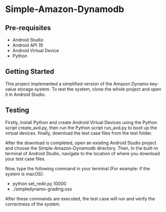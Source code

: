 Simple-Amazon-Dynamodb
===================================

Pre-requisites
--------------

- Android Studio
- Android API 19
- Android Virtual Device
- Python



Getting Started
---------------

This project implemented a simplified version of the Amazon Dynamo key-value storage system. To test the system, clone the whole project and open it in Android Studio. 


Testing
-------

Firstly, Install Python and create Android Virtual Devices using the Python script create_avd.py, then run the Python script run_avd.py to boot up the virtual devices. finally, download the test case files from the test folder. 

After the download is completed, open an existing Android Studio project and choose the Simple-Amazon-Dynamodb directory. Then, In the built-in terminal of Android Studio, navigate to the location of where you download your test case files.

Now, type the following command in your terminal (For example: if the system is macOS):
- python set_redir.py 10000
- ./simpledynamo-grading.osx 

After these commands are executed, the test case will run and verify the correctness of the system.
